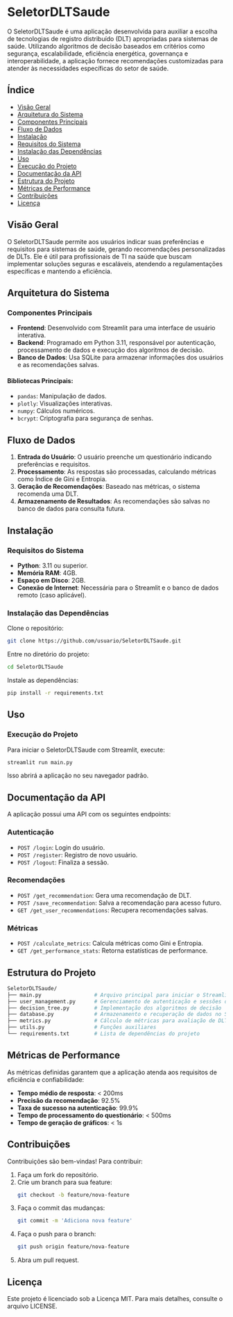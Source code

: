 
# SeletorDLTSaude

O SeletorDLTSaude é uma aplicação desenvolvida para auxiliar a escolha de tecnologias de registro distribuído (DLT) apropriadas para sistemas de saúde. Utilizando algoritmos de decisão baseados em critérios como segurança, escalabilidade, eficiência energética, governança e interoperabilidade, a aplicação fornece recomendações customizadas para atender às necessidades específicas do setor de saúde.

## Índice

- [Visão Geral](#visão-geral)
- [Arquitetura do Sistema](#arquitetura-do-sistema)
- [Componentes Principais](#componentes-principais)
- [Fluxo de Dados](#fluxo-de-dados)
- [Instalação](#instalação)
- [Requisitos do Sistema](#requisitos-do-sistema)
- [Instalação das Dependências](#instalação-das-dependências)
- [Uso](#uso)
- [Execução do Projeto](#execução-do-projeto)
- [Documentação da API](#documentação-da-api)
- [Estrutura do Projeto](#estrutura-do-projeto)
- [Métricas de Performance](#métricas-de-performance)
- [Contribuições](#contribuições)
- [Licença](#licença)

## Visão Geral

O SeletorDLTSaude permite aos usuários indicar suas preferências e requisitos para sistemas de saúde, gerando recomendações personalizadas de DLTs. Ele é útil para profissionais de TI na saúde que buscam implementar soluções seguras e escaláveis, atendendo a regulamentações específicas e mantendo a eficiência.

## Arquitetura do Sistema

### Componentes Principais
- **Frontend**: Desenvolvido com Streamlit para uma interface de usuário interativa.
- **Backend**: Programado em Python 3.11, responsável por autenticação, processamento de dados e execução dos algoritmos de decisão.
- **Banco de Dados**: Usa SQLite para armazenar informações dos usuários e as recomendações salvas.

#### Bibliotecas Principais:
- `pandas`: Manipulação de dados.
- `plotly`: Visualizações interativas.
- `numpy`: Cálculos numéricos.
- `bcrypt`: Criptografia para segurança de senhas.

## Fluxo de Dados
1. **Entrada do Usuário**: O usuário preenche um questionário indicando preferências e requisitos.
2. **Processamento**: As respostas são processadas, calculando métricas como Índice de Gini e Entropia.
3. **Geração de Recomendações**: Baseado nas métricas, o sistema recomenda uma DLT.
4. **Armazenamento de Resultados**: As recomendações são salvas no banco de dados para consulta futura.

## Instalação

### Requisitos do Sistema
- **Python**: 3.11 ou superior.
- **Memória RAM**: 4GB.
- **Espaço em Disco**: 2GB.
- **Conexão de Internet**: Necessária para o Streamlit e o banco de dados remoto (caso aplicável).

### Instalação das Dependências
Clone o repositório:
```bash
git clone https://github.com/usuario/SeletorDLTSaude.git
```
Entre no diretório do projeto:
```bash
cd SeletorDLTSaude
```
Instale as dependências:
```bash
pip install -r requirements.txt
```

## Uso

### Execução do Projeto
Para iniciar o SeletorDLTSaude com Streamlit, execute:

```bash
streamlit run main.py
```

Isso abrirá a aplicação no seu navegador padrão.

## Documentação da API
A aplicação possui uma API com os seguintes endpoints:

### Autenticação
- `POST /login`: Login do usuário.
- `POST /register`: Registro de novo usuário.
- `POST /logout`: Finaliza a sessão.

### Recomendações
- `POST /get_recommendation`: Gera uma recomendação de DLT.
- `POST /save_recommendation`: Salva a recomendação para acesso futuro.
- `GET /get_user_recommendations`: Recupera recomendações salvas.

### Métricas
- `POST /calculate_metrics`: Calcula métricas como Gini e Entropia.
- `GET /get_performance_stats`: Retorna estatísticas de performance.

## Estrutura do Projeto

```bash
SeletorDLTSaude/
├── main.py                 # Arquivo principal para iniciar o Streamlit
├── user_management.py      # Gerenciamento de autenticação e sessões de usuários
├── decision_tree.py        # Implementação dos algoritmos de decisão
├── database.py             # Armazenamento e recuperação de dados no SQLite
├── metrics.py              # Cálculo de métricas para avaliação de DLTs
├── utils.py                # Funções auxiliares
└── requirements.txt        # Lista de dependências do projeto
```

## Métricas de Performance

As métricas definidas garantem que a aplicação atenda aos requisitos de eficiência e confiabilidade:

- **Tempo médio de resposta**: < 200ms
- **Precisão da recomendação**: 92.5%
- **Taxa de sucesso na autenticação**: 99.9%
- **Tempo de processamento do questionário**: < 500ms
- **Tempo de geração de gráficos**: < 1s

## Contribuições

Contribuições são bem-vindas! Para contribuir:

1. Faça um fork do repositório.
2. Crie um branch para sua feature:
   ```bash
   git checkout -b feature/nova-feature
   ```
3. Faça o commit das mudanças:
   ```bash
   git commit -m 'Adiciona nova feature'
   ```
4. Faça o push para o branch:
   ```bash
   git push origin feature/nova-feature
   ```
5. Abra um pull request.

## Licença

Este projeto é licenciado sob a Licença MIT. Para mais detalhes, consulte o arquivo LICENSE.
